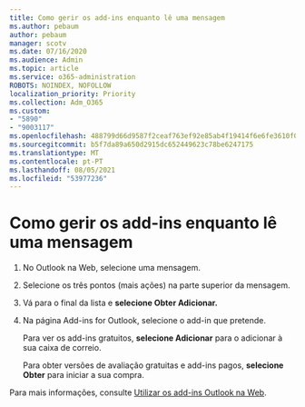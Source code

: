 ```yaml
---
title: Como gerir os add-ins enquanto lê uma mensagem
ms.author: pebaum
author: pebaum
manager: scotv
ms.date: 07/16/2020
ms.audience: Admin
ms.topic: article
ms.service: o365-administration
ROBOTS: NOINDEX, NOFOLLOW
localization_priority: Priority
ms.collection: Adm_O365
ms.custom:
- "5890"
- "9003117"
ms.openlocfilehash: 488799d66d9587f2ceaf763ef92e85ab4f19414f6e6fe3610f0f9ff84d5ce0a1
ms.sourcegitcommit: b5f7da89a650d2915dc652449623c78be6247175
ms.translationtype: MT
ms.contentlocale: pt-PT
ms.lasthandoff: 08/05/2021
ms.locfileid: "53977236"
---
```

# <a name="how-to-manage-add-ins-while-reading-a-message"></a>Como gerir os add-ins enquanto lê uma mensagem

1. No Outlook na Web, selecione uma mensagem.
    
2. Selecione os três pontos (mais ações) na parte superior da mensagem.

3. Vá para o final da lista e **selecione Obter Adicionar.**
    
4. Na página Add-ins for Outlook, selecione o add-in que pretende.
    
    Para ver os add-ins gratuitos, **selecione Adicionar** para o adicionar à sua caixa de correio.
    
    Para obter versões de avaliação gratuitas e add-ins pagos, **selecione Obter** para iniciar a sua compra.
    
Para mais informações, consulte [Utilizar os add-ins Outlook na Web](https://support.microsoft.com/office/using-add-ins-in-outlook-on-the-web-8f2ce816-5df4-44a5-958c-f7f9d6dabdce).